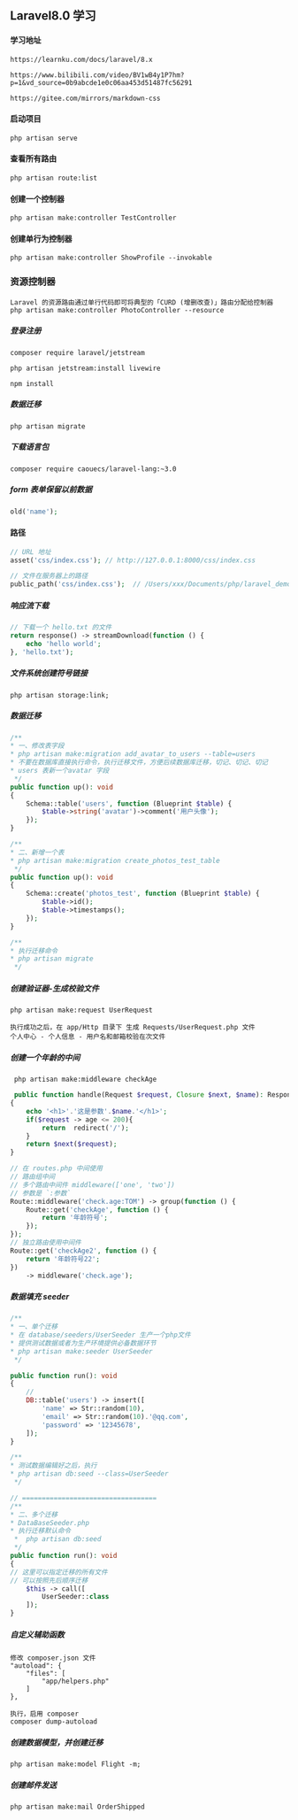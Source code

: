 ## Laravel8.0 学习

#### 学习地址
```text
https://learnku.com/docs/laravel/8.x

https://www.bilibili.com/video/BV1wB4y1P7hm?p=1&vd_source=0b9abcde1e0c06aa453d51487fc56291

https://gitee.com/mirrors/markdown-css
```

#### 启动项目
```text
php artisan serve
```

#### 查看所有路由
```text
php artisan route:list
```

#### 创建一个控制器
```text
php artisan make:controller TestController
```

#### 创建单行为控制器
```text
php artisan make:controller ShowProfile --invokable
```

### 资源控制器
```text
Laravel 的资源路由通过单行代码即可将典型的「CURD (增删改查)」路由分配给控制器
php artisan make:controller PhotoController --resource
```

##### 登录注册
```text
composer require laravel/jetstream

php artisan jetstream:install livewire

npm install
```

##### 数据迁移
```text
php artisan migrate
```

##### 下载语言包
```text
composer require caouecs/laravel-lang:~3.0
```

##### form 表单保留以前数据
```php
old('name');
```

#### 路径
```php
// URL 地址
asset('css/index.css'); // http://127.0.0.1:8000/css/index.css

// 文件在服务器上的路径
public_path('css/index.css');  // /Users/xxx/Documents/php/laravel_demo/public/css/index.css
```

##### 响应流下载
```php
// 下载一个 hello.txt 的文件
return response() -> streamDownload(function () {
    echo 'hello world';
}, 'hello.txt');
```

##### 文件系统创建符号链接
```text
php artisan storage:link;
```

##### 数据迁移
```php
/**
* 一、修改表字段
* php artisan make:migration add_avatar_to_users --table=users
* 不要在数据库直接执行命令，执行迁移文件，方便后续数据库迁移，切记、切记、切记
* users 表新一个avatar 字段
 */
public function up(): void
{
    Schema::table('users', function (Blueprint $table) {
        $table->string('avatar')->comment('用户头像');
    });
}

/**
* 二、新增一个表
* php artisan make:migration create_photos_test_table
 */
public function up(): void
{
    Schema::create('photos_test', function (Blueprint $table) {
        $table->id();
        $table->timestamps();
    });
}

/**
* 执行迁移命令
* php artisan migrate
 */
```

##### 创建验证器-生成校验文件
```text
php artisan make:request UserRequest

执行成功之后，在 app/Http 目录下 生成 Requests/UserRequest.php 文件
个人中心 - 个人信息 - 用户名和邮箱校验在次文件
```

##### 创建一个年龄的中间
```text
 php artisan make:middleware checkAge
```

```php
 public function handle(Request $request, Closure $next, $name): Response
{
    echo '<h1>'.'这是参数'.$name.'</h1>';
    if($request -> age <= 200){
        return  redirect('/');
    }
    return $next($request);
}

// 在 routes.php 中间使用
// 路由组中间
// 多个路由中间件 middleware(['one', 'two'])
// 参数是 `:参数`
Route::middleware('check.age:TOM') -> group(function () {
    Route::get('checkAge', function () {
        return '年龄符号';
    });
});
// 独立路由使用中间件
Route::get('checkAge2', function () {
    return '年龄符号22';
})
    -> middleware('check.age');
```

##### 数据填充 seeder
```php
/**
* 一、单个迁移
* 在 database/seeders/UserSeeder 生产一个php文件
* 提供测试数据或者为生产环境提供必备数据环节
* php artisan make:seeder UserSeeder
 */

public function run(): void
{
    //
    DB::table('users') -> insert([
        'name' => Str::random(10),
        'email' => Str::random(10).'@qq.com',
        'password' => '12345678',
    ]);
}

/**
* 测试数据编辑好之后，执行
* php artisan db:seed --class=UserSeeder
 */

// ==================================
/**
* 二、多个迁移
* DataBaseSeeder.php
* 执行迁移默认命令
 *  php artisan db:seed 
 */
public function run(): void
{
// 这里可以指定迁移的所有文件
// 可以按照先后顺序迁移
    $this -> call([
        UserSeeder::class
    ]);
}
```

##### 自定义辅助函数
```text
修改 composer.json 文件
"autoload": {
    "files": [
        "app/helpers.php"
    ]
},
 
执行，启用 composer
composer dump-autoload
```

##### 创建数据模型，并创建迁移
```text
php artisan make:model Flight -m;
```

##### 创建邮件发送
```text
php artisan make:mail OrderShipped
```
